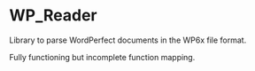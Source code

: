 # WP_Reader
Library to parse WordPerfect documents in the WP6x file format.

Fully functioning but incomplete function mapping.
